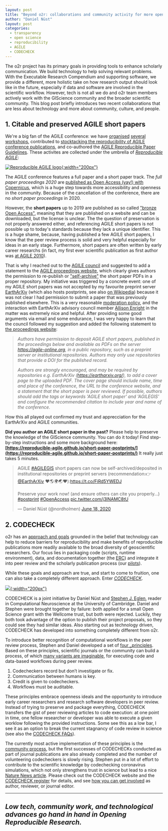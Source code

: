 ```yaml
---
layout: post
title: "Beyond o2r: collaborations and community activity for more open and reproducible science"
author: "Daniel Nüst"
layout: post
categories:
  - transparency
  - open science
  - reproducibility
  - AGILE
  - CODECHECK
---
```


The o2r project has its primary goals in providing tools to enhance scholarly communication.
We build technology to help solving relevant problems.
With the Executable Research Compendium and supporting software, we provide a different, more holistic take on how research output should look like in the future, especially if data and software are involved in the scientific workflow.
However, tech is not all we do and o2r team members actively work with the GIScience community and the broader scientific community.
This blog post briefly introduces two recent collaborations that are less about technology and more about community, culture, and people.
<!--more-->
## 1. Citable and preserved AGILE short papers

We're a big fan of the AGILE conference: we have [organised](/2017/05/10/o2r-at-AGILE/) [several](/2018/06/21/agile-2018-pre-conference-workshop-report/) [workshops](/2019/07/01/AGILE-2019-Limassol/), contributed to [stocktacking the reproducibility of AGILE conference publications](https://doi.org/10.7717/peerj.5072), and co-authored the [AGILE Reproducible Paper Guidelines](https://doi.org/10.17605/OSF.IO/CB7Z8).
These activites are collected under the umbrella of [_Reproducible AGILE_](https://reproducible-agile.github.io/):

[![Reproducible AGILE logo](https://reproducible-agile.github.io/public/images/reproducible-AGILE-logo-square.svg){:width="200px"}](https://reproducible-agile.github.io/)

The AGILE conference features a full paper and a short paper track.
The _full paper proceedings 2020_ are [published as Open Access (yay!) with Copernicus](https://www.agile-giscience-series.net/), which is a huge step towards more accessibility and openness in the community.
Because of the cancellation of the conference, there are no _short paper proceedings_ in 2020.

However, the **short papers** up to 2019 are published as so called ["bronze Open Access"](https://en.wikipedia.org/wiki/Open_access#Bronze_OA), meaning that they are published on a website and can be downloaded, but the license is unclear.
The the question of preservation is not properly answered either, and referencing AGILE short papers is not possible up to today's standards because they lack a unique identifier.
This is a huge shame, because, having published a few AGILE short papers, I know that the peer review process is solid and very helpful especially for ideas in an early stage.
Furthermore, short papers are often written by early career researchs (in fact, my first ever scientific publication as first author was [at AGILE 2010](https://eartharxiv.org/jq5df/)).

That is why I reached out to the [AGILE council](https://agile-online.org/agile-community/council) and suggested to add a statement to the [AGILE proceedings website](https://agile-online.org/conference/proceedings), which clearly gives authors the permission to re-publish or ["self-archive"](https://en.wikipedia.org/wiki/Self-archiving) the short paper PDFs in a proper repository.
My initiative was triggered by a concrete event: one of my AGILE short papers was not accepted by my favourite preprint server [EarthArXiv](https://eartharxiv.org/) (which also hosts postprints, see also [on Wikipedia](https://en.wikipedia.org/wiki/EarthArXiv)) because it was not clear I had permission to submit a paper that was previously published elsewhere.
This is a very reasonable [moderation policy](https://eartharxiv.github.io/moderation.html), and the interaction with EarthArXiv advisory council member [Allison Enright](https://www.unb.ca/faculty-staff/directory/science-fr-earth/enright-allison.html) in the matter was extremely nice and helpful.
After providing some good arguments via email and some endurance, I was very happy to learn that the council followed my suggestion and added the following statement to [the proceedings website](https://agile-online.org/conference/proceedings/):

> _Authors have permission to deposit AGILE short papers, published in the proceedings below and available as PDFs on the server https://agile-online.org, in a public repository, such as a preprint server or institutional repositories._
> _Authors may only use repositories that provide a DOI for the published record._
> 
> _Authors are strongly encouraged, and may be required by repositories e.g. EarthArXiv (https://eartharxiv.org/), to add a cover page to the uploaded PDF._
> _The cover page should include name, time and place of the conference, the URL to the conference website, and a statement that the short paper is peer reviewed._
> _If possible, authors should add the tags or keywords 'AGILE short paper' and 'AGILEGIS' and configure the recommended citation to include year and name of the conference._

How this all played out confirmed my trust and apprecciation for the EarthArXiv and AGILE communities.

**Did you author an AGILE short paper in the past?**
Please help to preserve the knowledge of the GIScience community.
You can do it today!
Find step-by-step instructions and some more background here: **[https://reproducible-agile.github.io/short-paper-postprints/](https://reproducible-agile.github.io/short-paper-postprints/)**
It really just takes 5 minutes.

<blockquote class="twitter-tweet" data-dnt="true"><p lang="en" dir="ltr">AGILE <a href="https://twitter.com/hashtag/AGILEGIS?src=hash&amp;ref_src=twsrc%5Etfw">#AGILEGIS</a> short papers can now be self-archived/deposited in institutional repositories or preprint servers (recommendation:👉<a href="https://twitter.com/EarthArXiv?ref_src=twsrc%5Etfw">@EarthArXiv</a> ♥️🌎🌍🌏♥️):<a href="https://t.co/FiRd5YWEDJ">https://t.co/FiRd5YWEDJ</a><br><br>Preserve your work now! (and ensure others can cite you properly...) <a href="https://twitter.com/hashtag/postprint?src=hash&amp;ref_src=twsrc%5Etfw">#postprint</a> <a href="https://twitter.com/hashtag/OpenAccess?src=hash&amp;ref_src=twsrc%5Etfw">#OpenAccess</a> <a href="https://t.co/j3lNAMC8tU">pic.twitter.com/j3lNAMC8tU</a></p>&mdash; Daniel Nüst (@nordholmen) <a href="https://twitter.com/nordholmen/status/1273642585639333889?ref_src=twsrc%5Etfw">June 18, 2020</a></blockquote> <script async src="https://platform.twitter.com/widgets.js" charset="utf-8"></script>

## 2. CODECHECK

o2r has an [approach and goals](/about/) grounded in the belief that technology can help to reduce barriers for reproducibility and make benefits of reproducible publications more readily available to the broad diversity of geoscientific researchers.
Our focus lies in packaging code (scripts, runtime environment), data, and documentation together (the [ERC](/erc-spec/)) and integrate it into peer review and the scholarly publication process (our [pilots](/pilots/)).

While these goals and approach are true, and start to come to fruition, one can also take a completely different approach.
Enter [_CODECHECK_](https://codecheck.org.uk/).

[![](https://codecheck.org.uk/img/codecheck_logo.svg){:width="200px"}](https://codecheck.org.uk/)

CODECHECK is a joint initiative by Daniel Nüst and [Stephen J. Eglen](https://sje30.github.io/), reader in Computational Neuroscience at the University of Cambridge.
Daniel and Stephen were brought together by failure: both applied for a small Open Science grant with the Wellcome trust, but both were rejected.
Luckily, they both took advantage of the option to publish their project proposals, so they could see they had similar ideas.
Also starting out as technology driven, CODECHECK has developed into something completely different from o2r.

To introduce better recognition of computational workflows in the peer review process, Stephen and Daniel developed a set of [four _principles](https://codecheck.org.uk/#the-codecheck-principles).
Based on these principles, scientific journals or the community can build a process, of which [many variants are imaginable](https://codecheck.org.uk/process/), for executing code and data-based workflows during peer review.

1. Codecheckers record but don’t investigate or fix.
1. Communication between humans is key.
1. Credit is given to codecheckers.
1. Workflows must be auditable.

These principles embrace openness ideals and the opportunity to introduce early career researchers and research software developers in peer review.
Instead of trying to preserve and package everything, CODECHECK transfers the gist of peer reviewing articles to code execution: at one point in time, one fellow researcher or developer was able to execute a given worklow following the provided instructions.
Some see this as a low bar, I see it as an option to break the current stagnancy of code review in science (see also the [CODECHECK FAQs](https://codecheck.org.uk/faq)).

The currently most active implementation of these principles is the [community process](https://codecheck.org.uk/guide/community-process), but the first successes of CODECHECKs conducted as part of journal publications are also already completed and the number of volunteering codecheckers is slowly rising.
Stephen put in a lot of effort to contribute to the scientific knowledge by codechecking coronavirus simulations, which not only strengthens trust in science but lead to a nice [Nature News article](https://doi.org/10.1038/d41586-020-01685-y).
Please check out the CODECHECK website and the [CODECHECK register](https://codecheck.org.uk/register/) for details, and see [how you can get involved](https://codecheck.org.uk/get-involved/) as author, reviewer, or journal editor.

------

## _Low tech, community work, and technological advances go hand in hand in Opening Reproducible Research._
